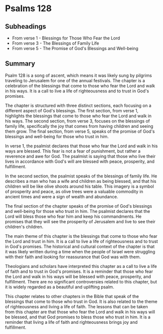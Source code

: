 # Psalms 128

## Subheadings

* From verse 1 - Blessings for Those Who Fear the Lord
* From verse 3 - The Blessings of Family Life
* From verse 5 - The Promise of God's Blessings and Well-being

## Summary

Psalm 128 is a song of ascent, which means it was likely sung by pilgrims traveling to Jerusalem for one of the annual festivals. The chapter is a celebration of the blessings that come to those who fear the Lord and walk in his ways. It is a call to live a life of righteousness and to trust in God's promises.

The chapter is structured with three distinct sections, each focusing on a different aspect of God's blessings. The first section, from verse 1, highlights the blessings that come to those who fear the Lord and walk in his ways. The second section, from verse 3, focuses on the blessings of family life, specifically the joy that comes from having children and seeing them grow. The final section, from verse 5, speaks of the promise of God's blessings and well-being for those who trust in him.

In verse 1, the psalmist declares that those who fear the Lord and walk in his ways are blessed. This fear is not a fear of punishment, but rather a reverence and awe for God. The psalmist is saying that those who live their lives in accordance with God's will are blessed with peace, prosperity, and fulfillment.

In the second section, the psalmist speaks of the blessings of family life. He describes a man who has a wife and children as being blessed, and that his children will be like olive shoots around his table. This imagery is a symbol of prosperity and peace, as olive trees were a valuable commodity in ancient times and were a sign of wealth and abundance.

The final section of the chapter speaks of the promise of God's blessings and well-being for those who trust in him. The psalmist declares that the Lord will bless those who fear him and keep his commandments. He promises that they will see the prosperity of Jerusalem and live to see their children's children.

The main theme of this chapter is the blessings that come to those who fear the Lord and trust in him. It is a call to live a life of righteousness and to trust in God's promises. The historical and cultural context of the chapter is that it was likely written during a time when the people of Israel were struggling with their faith and looking for reassurance that God was with them.

Theologians and scholars have interpreted this chapter as a call to live a life of faith and to trust in God's promises. It is a reminder that those who fear the Lord and walk in his ways will be blessed with peace, prosperity, and fulfillment. There are no significant controversies related to this chapter, but it is widely regarded as a beautiful and uplifting psalm.

This chapter relates to other chapters in the Bible that speak of the blessings that come to those who trust in God. It is also related to the theme of righteousness and living a life of faith. The lessons that can be taken from this chapter are that those who fear the Lord and walk in his ways will be blessed, and that God promises to bless those who trust in him. It is a reminder that living a life of faith and righteousness brings joy and fulfillment.